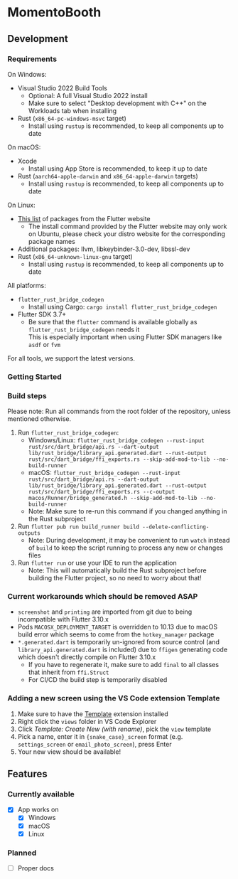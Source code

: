 # MomentoBooth

## Development

### Requirements

On Windows:
- Visual Studio 2022 Build Tools
  - Optional: A full Visual Studio 2022 install
  - Make sure to select "Desktop development with C++" on the Workloads tab when installing
- Rust (`x86_64-pc-windows-msvc` target)
  - Install using `rustup` is recommended, to keep all components up to date

On macOS:
- Xcode
  - Install using App Store is recommended, to keep it up to date
- Rust (`aarch64-apple-darwin` and `x86_64-apple-darwin` targets)
  - Install using `rustup` is recommended, to keep all components up to date

On Linux:
- [This list](https://docs.flutter.dev/get-started/install/linux#additional-linux-requirements) of packages from the Flutter website
  - The install command provided by the Flutter website may only work on Ubuntu, please check your distro website for the corresponding package names
- Additional packages: llvm, libkeybinder-3.0-dev, libssl-dev
- Rust (`x86_64-unknown-linux-gnu` target)
  - Install using `rustup` is recommended, to keep all components up to date

All platforms:
- `flutter_rust_bridge_codegen`
  - Install using Cargo: `cargo install flutter_rust_bridge_codegen`
- Flutter SDK 3.7+
  - Be sure that the `flutter` command is available globally as `flutter_rust_bridge_codegen` needs it\
    This is especially important when using Flutter SDK managers like `asdf` or `fvm`

For all tools, we support the latest versions.

### Getting Started

### Build steps

Please note: Run all commands from the root folder of the repository, unless mentioned otherwise.

1. Run `flutter_rust_bridge_codegen`:
    - Windows/Linux: `flutter_rust_bridge_codegen --rust-input rust/src/dart_bridge/api.rs --dart-output lib/rust_bridge/library_api.generated.dart --rust-output rust/src/dart_bridge/ffi_exports.rs --skip-add-mod-to-lib --no-build-runner`
    - macOS: `flutter_rust_bridge_codegen --rust-input rust/src/dart_bridge/api.rs --dart-output lib/rust_bridge/library_api.generated.dart --rust-output rust/src/dart_bridge/ffi_exports.rs --c-output macos/Runner/bridge_generated.h --skip-add-mod-to-lib --no-build-runner`
    - Note: Make sure to re-run this command if you changed anything in the Rust subproject
2. Run `flutter pub run build_runner build --delete-conflicting-outputs`
    - Note: During development, it may be convenient to run `watch` instead of `build` to keep the script running to process any new or changes files
3. Run `flutter run` or use your IDE to run the application
    - Note: This will automatically build the Rust subproject before building the Flutter project, so no need to worry about that!

### Current workarounds which should be removed ASAP

- `screenshot` and `printing` are imported from git due to being incompatible with Flutter 3.10.x
- Pods `MACOSX_DEPLOYMENT_TARGET` is overridden to 10.13 due to macOS build error which seems to come from the `hotkey_manager` package
- `*.generated.dart` is temporarily un-ignored from source control (and `library_api.generated.dart` is included) due to `ffigen` generating code which doesn't directly compile on Flutter 3.10.x
  - If you have to regenerate it, make sure to add `final` to all classes that inherit from `ffi.Struct`
  - For CI/CD the build step is temporarily disabled

### Adding a new screen using the VS Code extension Template

1. Make sure to have the [Template](https://marketplace.visualstudio.com/items?itemName=yongwoo.templateplate) extension installed
2. Right click the `views` folder in VS Code Explorer
3. Click _Template: Create New (with rename)_, pick the `view` template
4. Pick a name, enter it in `{snake_case}_screen` format (e.g. `settings_screen` or `email_photo_screen`), press Enter
5. Your new view should be available!

## Features

### Currently available

- [X] App works on
  - [X] Windows
  - [X] macOS
  - [X] Linux

### Planned

- [ ] Proper docs
